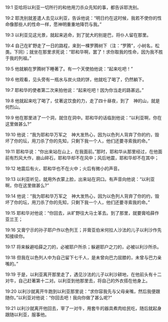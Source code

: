 <a id="1"></a>19:1  亚哈将以利亚一切所行的和他用刀杀众先知的事，都告诉耶洗别。  

<a id="2"></a>19:2  耶洗别就差遣人去见以利亚，告诉他说：“明日约在这时候，我若不使你的性命像那些人的性命一样，愿神明重重地降罚与我。”  

<a id="3"></a>19:3  以利亚见这光景，就起来逃命，到了犹大的别是巴，将仆人留在那里。  

<a id="4"></a>19:4  自己在旷野走了一日的路程，来到一棵罗腾树下（注：“罗腾”，小树名，松类。下同）；就坐在那里求死说：“耶和华啊，罢了！求你取我的性命，因为我不胜于我的列祖。”  

<a id="5"></a>19:5  他就躺在罗腾树下睡著了。有一个天使拍他说：“起来吃吧！”  

<a id="6"></a>19:6  他观看，见头旁有一瓶水与炭火烧的饼，他就吃了喝了，仍然躺下。  

<a id="7"></a>19:7  耶和华的使者第二次来拍他说：“起来吃吧！因为你当走的路甚远。”  

<a id="8"></a>19:8  他就起来吃了喝了，仗著这饮食的力，走了四十昼夜，到了　神的山，就是何烈山。  

<a id="9"></a>19:9  他在那里进了一个洞，就住在洞中。耶和华的话临到他说：“以利亚啊，你在这里做甚么?”  

<a id="10"></a>19:10  他说：“我为耶和华万军之　神大发热心，因为以色列人背弃了你的约，毁坏了你的坛，用刀杀了你的先知，只剩下我一个人，他们还要寻索我的命。”  

<a id="11"></a>19:11  耶和华说：“你出来站在山上，在我面前。”那时，耶和华从那里经过，在他面前有烈风大作，崩山碎石，耶和华却不在风中；风后地震，耶和华却不在其中；  

<a id="12"></a>19:12  地震后有火，耶和华也不在火中；火后有微小的声音。  

<a id="13"></a>19:13  以利亚听见，就用外衣蒙上脸，出来站在洞口。有声音向他说：“以利亚啊，你在这里做甚么?”  

<a id="14"></a>19:14  他说：“我为耶和华万军之　神大发热心，因为以色列人背弃了你的约，毁坏了你的坛，用刀杀了你的先知，只剩下我一个人，他们还要寻索我的命。”  

<a id="15"></a>19:15  耶和华对他说：“你回去，从旷野往大马士革去。到了那里，就要膏哈薛作亚兰王；  

<a id="16"></a>19:16  又膏宁示的孙子耶户作以色列王；并膏亚伯米何拉人沙法的儿子以利沙作先知接续你。  

<a id="17"></a>19:17  将来躲避哈薛之刀的，必被耶户所杀；躲避耶户之刀的，必被以利沙所杀。  

<a id="18"></a>19:18  但我在以色列人中为自己留下七千人，是未曾向巴力屈膝的，未曾与巴力亲嘴的。”  

<a id="19"></a>19:19  于是，以利亚离开那里走了，遇见沙法的儿子以利沙耕地，在他前头有十二对牛，自己赶著第十二对。以利亚到他那里去，将自己的外衣搭在他身上。  

<a id="20"></a>19:20  以利沙就离开牛跑到以利亚那里说：“求你容我先与父母亲嘴，然后我便跟随你。”以利亚对他说：“你回去吧！我向你做了甚么呢?”  

<a id="21"></a>19:21  以利沙就离开他回去，宰了一对牛，用套牛的器具煮肉给民吃，随后就起身跟随以利亚，服事他。  
